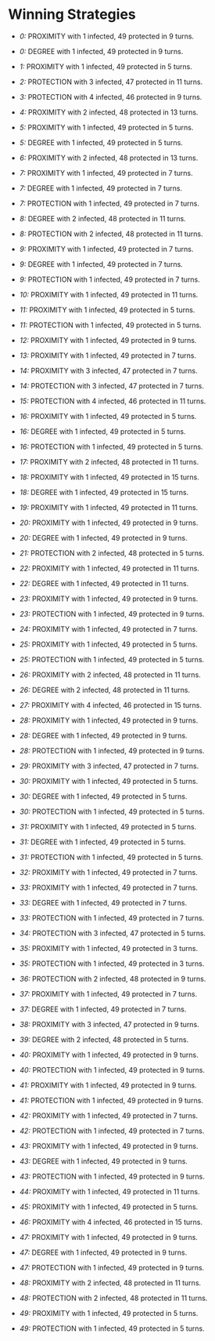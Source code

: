 # Winning Strategies

* _0:_ PROXIMITY with 1 infected, 49 protected in 9 turns.


* _0:_ DEGREE with 1 infected, 49 protected in 9 turns.


* _1:_ PROXIMITY with 1 infected, 49 protected in 5 turns.


* _2:_ PROTECTION with 3 infected, 47 protected in 11 turns.


* _3:_ PROTECTION with 4 infected, 46 protected in 9 turns.


* _4:_ PROXIMITY with 2 infected, 48 protected in 13 turns.


* _5:_ PROXIMITY with 1 infected, 49 protected in 5 turns.


* _5:_ DEGREE with 1 infected, 49 protected in 5 turns.


* _6:_ PROXIMITY with 2 infected, 48 protected in 13 turns.


* _7:_ PROXIMITY with 1 infected, 49 protected in 7 turns.


* _7:_ DEGREE with 1 infected, 49 protected in 7 turns.


* _7:_ PROTECTION with 1 infected, 49 protected in 7 turns.


* _8:_ DEGREE with 2 infected, 48 protected in 11 turns.


* _8:_ PROTECTION with 2 infected, 48 protected in 11 turns.


* _9:_ PROXIMITY with 1 infected, 49 protected in 7 turns.


* _9:_ DEGREE with 1 infected, 49 protected in 7 turns.


* _9:_ PROTECTION with 1 infected, 49 protected in 7 turns.


* _10:_ PROXIMITY with 1 infected, 49 protected in 11 turns.


* _11:_ PROXIMITY with 1 infected, 49 protected in 5 turns.


* _11:_ PROTECTION with 1 infected, 49 protected in 5 turns.


* _12:_ PROXIMITY with 1 infected, 49 protected in 9 turns.


* _13:_ PROXIMITY with 1 infected, 49 protected in 7 turns.


* _14:_ PROXIMITY with 3 infected, 47 protected in 7 turns.


* _14:_ PROTECTION with 3 infected, 47 protected in 7 turns.


* _15:_ PROTECTION with 4 infected, 46 protected in 11 turns.


* _16:_ PROXIMITY with 1 infected, 49 protected in 5 turns.


* _16:_ DEGREE with 1 infected, 49 protected in 5 turns.


* _16:_ PROTECTION with 1 infected, 49 protected in 5 turns.


* _17:_ PROXIMITY with 2 infected, 48 protected in 11 turns.


* _18:_ PROXIMITY with 1 infected, 49 protected in 15 turns.


* _18:_ DEGREE with 1 infected, 49 protected in 15 turns.


* _19:_ PROXIMITY with 1 infected, 49 protected in 11 turns.


* _20:_ PROXIMITY with 1 infected, 49 protected in 9 turns.


* _20:_ DEGREE with 1 infected, 49 protected in 9 turns.


* _21:_ PROTECTION with 2 infected, 48 protected in 5 turns.


* _22:_ PROXIMITY with 1 infected, 49 protected in 11 turns.


* _22:_ DEGREE with 1 infected, 49 protected in 11 turns.


* _23:_ PROXIMITY with 1 infected, 49 protected in 9 turns.


* _23:_ PROTECTION with 1 infected, 49 protected in 9 turns.


* _24:_ PROXIMITY with 1 infected, 49 protected in 7 turns.


* _25:_ PROXIMITY with 1 infected, 49 protected in 5 turns.


* _25:_ PROTECTION with 1 infected, 49 protected in 5 turns.


* _26:_ PROXIMITY with 2 infected, 48 protected in 11 turns.


* _26:_ DEGREE with 2 infected, 48 protected in 11 turns.


* _27:_ PROXIMITY with 4 infected, 46 protected in 15 turns.


* _28:_ PROXIMITY with 1 infected, 49 protected in 9 turns.


* _28:_ DEGREE with 1 infected, 49 protected in 9 turns.


* _28:_ PROTECTION with 1 infected, 49 protected in 9 turns.


* _29:_ PROXIMITY with 3 infected, 47 protected in 7 turns.


* _30:_ PROXIMITY with 1 infected, 49 protected in 5 turns.


* _30:_ DEGREE with 1 infected, 49 protected in 5 turns.


* _30:_ PROTECTION with 1 infected, 49 protected in 5 turns.


* _31:_ PROXIMITY with 1 infected, 49 protected in 5 turns.


* _31:_ DEGREE with 1 infected, 49 protected in 5 turns.


* _31:_ PROTECTION with 1 infected, 49 protected in 5 turns.


* _32:_ PROXIMITY with 1 infected, 49 protected in 7 turns.


* _33:_ PROXIMITY with 1 infected, 49 protected in 7 turns.


* _33:_ DEGREE with 1 infected, 49 protected in 7 turns.


* _33:_ PROTECTION with 1 infected, 49 protected in 7 turns.


* _34:_ PROTECTION with 3 infected, 47 protected in 5 turns.


* _35:_ PROXIMITY with 1 infected, 49 protected in 3 turns.


* _35:_ PROTECTION with 1 infected, 49 protected in 3 turns.


* _36:_ PROTECTION with 2 infected, 48 protected in 9 turns.


* _37:_ PROXIMITY with 1 infected, 49 protected in 7 turns.


* _37:_ DEGREE with 1 infected, 49 protected in 7 turns.


* _38:_ PROXIMITY with 3 infected, 47 protected in 9 turns.


* _39:_ DEGREE with 2 infected, 48 protected in 5 turns.


* _40:_ PROXIMITY with 1 infected, 49 protected in 9 turns.


* _40:_ PROTECTION with 1 infected, 49 protected in 9 turns.


* _41:_ PROXIMITY with 1 infected, 49 protected in 9 turns.


* _41:_ PROTECTION with 1 infected, 49 protected in 9 turns.


* _42:_ PROXIMITY with 1 infected, 49 protected in 7 turns.


* _42:_ PROTECTION with 1 infected, 49 protected in 7 turns.


* _43:_ PROXIMITY with 1 infected, 49 protected in 9 turns.


* _43:_ DEGREE with 1 infected, 49 protected in 9 turns.


* _43:_ PROTECTION with 1 infected, 49 protected in 9 turns.


* _44:_ PROXIMITY with 1 infected, 49 protected in 11 turns.


* _45:_ PROXIMITY with 1 infected, 49 protected in 5 turns.


* _46:_ PROXIMITY with 4 infected, 46 protected in 15 turns.


* _47:_ PROXIMITY with 1 infected, 49 protected in 9 turns.


* _47:_ DEGREE with 1 infected, 49 protected in 9 turns.


* _47:_ PROTECTION with 1 infected, 49 protected in 9 turns.


* _48:_ PROXIMITY with 2 infected, 48 protected in 11 turns.


* _48:_ PROTECTION with 2 infected, 48 protected in 11 turns.


* _49:_ PROXIMITY with 1 infected, 49 protected in 5 turns.


* _49:_ PROTECTION with 1 infected, 49 protected in 5 turns.


